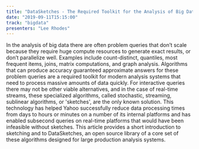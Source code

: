 ```yaml
---
title: "DataSketches - The Required Toolkit for the Analysis of Big Data"
date: "2019-09-11T15:15:00"
track: "bigdata"
presenters: "Lee Rhodes"
---
```


In​ the analysis of b​ig data there are often problem queries that don’t scale because they require huge compute resources to generate exact results, or don’t parallelize well. Examples include c​ount-distinct, ​quantiles, most frequent items, joins, matrix computations, and graph analysis. Algorithms that can produce accuracy guaranteed approximate answers for these problem queries are a required toolkit for modern analysis systems that need to process massive amounts of data​ quickly. For interactive queries there may not be other viable alternatives, and in the case of real­-time streams, these specialized algorithms, called stochastic, s​treaming, sublinear algorithms,​ or 's​ketches',​ are the only known solution. This technology has helped Yahoo successfully reduce data processing times from days to hours or minutes on a number of its internal platforms and has enabled subsecond queries on real-time platforms that would have been infeasible without sketches. This article provides a short introduction to sketching and to DataSketches, an open source library of a core set of these algorithms designed for large production analysis systems.